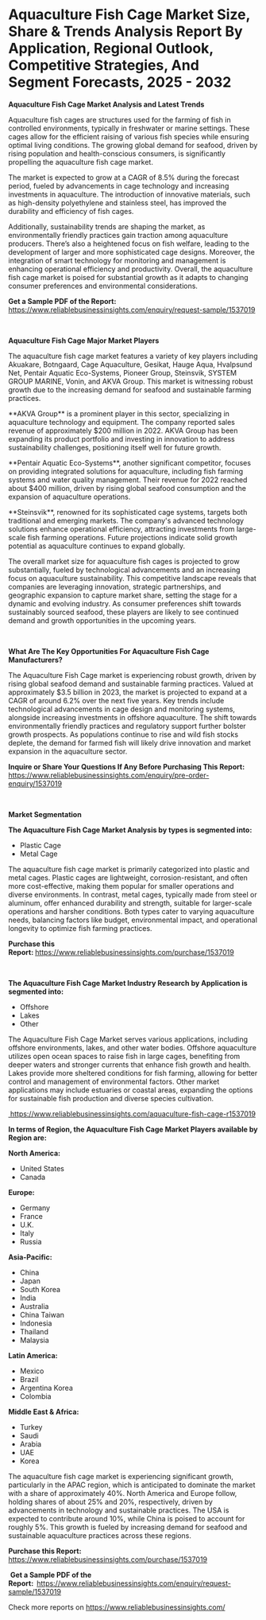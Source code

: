 <p><h1>Aquaculture Fish Cage Market Size, Share & Trends Analysis Report By Application, Regional Outlook, Competitive Strategies, And Segment Forecasts, 2025 - 2032</h1></p><p><strong>Aquaculture Fish Cage Market Analysis and Latest Trends</strong></p>
<p><p>Aquaculture fish cages are structures used for the farming of fish in controlled environments, typically in freshwater or marine settings. These cages allow for the efficient raising of various fish species while ensuring optimal living conditions. The growing global demand for seafood, driven by rising population and health-conscious consumers, is significantly propelling the aquaculture fish cage market. </p><p>The market is expected to grow at a CAGR of 8.5% during the forecast period, fueled by advancements in cage technology and increasing investments in aquaculture. The introduction of innovative materials, such as high-density polyethylene and stainless steel, has improved the durability and efficiency of fish cages. </p><p>Additionally, sustainability trends are shaping the market, as environmentally friendly practices gain traction among aquaculture producers. There’s also a heightened focus on fish welfare, leading to the development of larger and more sophisticated cage designs. Moreover, the integration of smart technology for monitoring and management is enhancing operational efficiency and productivity. Overall, the aquaculture fish cage market is poised for substantial growth as it adapts to changing consumer preferences and environmental considerations.</p></p>
<p><strong>Get a Sample PDF of the Report:&nbsp;</strong> <a href="https://www.reliablebusinessinsights.com/enquiry/request-sample/1537019?utm_campaign=3430&utm_medium=2&utm_source=Github&utm_content=ia&utm_term=11042025&utm_id=aquaculture-fish-cage">https://www.reliablebusinessinsights.com/enquiry/request-sample/1537019</a></p>
<p>&nbsp;</p>
<p><strong>Aquaculture Fish Cage Major Market Players</strong></p>
<p><p>The aquaculture fish cage market features a variety of key players including Akuakare, Botngaard, Cage Aquaculture, Gesikat, Hauge Aqua, Hvalpsund Net, Pentair Aquatic Eco-Systems, Pioneer Group, Steinsvik, SYSTEM GROUP MARINE, Vonin, and AKVA Group. This market is witnessing robust growth due to the increasing demand for seafood and sustainable farming practices.</p><p>**AKVA Group** is a prominent player in this sector, specializing in aquaculture technology and equipment. The company reported sales revenue of approximately $200 million in 2022. AKVA Group has been expanding its product portfolio and investing in innovation to address sustainability challenges, positioning itself well for future growth.</p><p>**Pentair Aquatic Eco-Systems**, another significant competitor, focuses on providing integrated solutions for aquaculture, including fish farming systems and water quality management. Their revenue for 2022 reached about $400 million, driven by rising global seafood consumption and the expansion of aquaculture operations.</p><p>**Steinsvik**, renowned for its sophisticated cage systems, targets both traditional and emerging markets. The company's advanced technology solutions enhance operational efficiency, attracting investments from large-scale fish farming operations. Future projections indicate solid growth potential as aquaculture continues to expand globally.</p><p>The overall market size for aquaculture fish cages is projected to grow substantially, fueled by technological advancements and an increasing focus on aquaculture sustainability. This competitive landscape reveals that companies are leveraging innovation, strategic partnerships, and geographic expansion to capture market share, setting the stage for a dynamic and evolving industry. As consumer preferences shift towards sustainably sourced seafood, these players are likely to see continued demand and growth opportunities in the upcoming years.</p></p>
<p>&nbsp;</p>
<p><strong>What Are The Key Opportunities For Aquaculture Fish Cage Manufacturers?</strong></p>
<p><p>The Aquaculture Fish Cage market is experiencing robust growth, driven by rising global seafood demand and sustainable farming practices. Valued at approximately $3.5 billion in 2023, the market is projected to expand at a CAGR of around 6.2% over the next five years. Key trends include technological advancements in cage design and monitoring systems, alongside increasing investments in offshore aquaculture. The shift towards environmentally friendly practices and regulatory support further bolster growth prospects. As populations continue to rise and wild fish stocks deplete, the demand for farmed fish will likely drive innovation and market expansion in the aquaculture sector.</p></p>
<p><strong>Inquire or Share Your Questions If Any Before Purchasing This Report:</strong> <a href="https://www.reliablebusinessinsights.com/enquiry/pre-order-enquiry/1537019?utm_campaign=3430&utm_medium=2&utm_source=Github&utm_content=ia&utm_term=11042025&utm_id=aquaculture-fish-cage">https://www.reliablebusinessinsights.com/enquiry/pre-order-enquiry/1537019</a></p>
<p>&nbsp;</p>
<p><strong>Market Segmentation</strong></p>
<p><strong>The Aquaculture Fish Cage Market Analysis by types is segmented into:</strong></p>
<p><ul><li>Plastic Cage</li><li>Metal Cage</li></ul></p>
<p><p>The aquaculture fish cage market is primarily categorized into plastic and metal cages. Plastic cages are lightweight, corrosion-resistant, and often more cost-effective, making them popular for smaller operations and diverse environments. In contrast, metal cages, typically made from steel or aluminum, offer enhanced durability and strength, suitable for larger-scale operations and harsher conditions. Both types cater to varying aquaculture needs, balancing factors like budget, environmental impact, and operational longevity to optimize fish farming practices.</p></p>
<p><strong>Purchase this Report:&nbsp;</strong><a href="https://www.reliablebusinessinsights.com/purchase/1537019?utm_campaign=3430&utm_medium=2&utm_source=Github&utm_content=ia&utm_term=11042025&utm_id=aquaculture-fish-cage">https://www.reliablebusinessinsights.com/purchase/1537019</a></p>
<p>&nbsp;</p>
<p><strong>The Aquaculture Fish Cage Market Industry Research by Application is segmented into:</strong></p>
<p><ul><li>Offshore</li><li>Lakes</li><li>Other</li></ul></p>
<p><p>The Aquaculture Fish Cage Market serves various applications, including offshore environments, lakes, and other water bodies. Offshore aquaculture utilizes open ocean spaces to raise fish in large cages, benefiting from deeper waters and stronger currents that enhance fish growth and health. Lakes provide more sheltered conditions for fish farming, allowing for better control and management of environmental factors. Other market applications may include estuaries or coastal areas, expanding the options for sustainable fish production and diverse species cultivation.</p></p>
<p><a href="https://www.reliablebusinessinsights.com/aquaculture-fish-cage-r1537019?utm_campaign=3430&utm_medium=2&utm_source=Github&utm_content=ia&utm_term=11042025&utm_id=aquaculture-fish-cage">&nbsp;https://www.reliablebusinessinsights.com/aquaculture-fish-cage-r1537019</a></p>
<p><strong>In terms of Region, the Aquaculture Fish Cage Market Players available by Region are:</strong></p>
<p>
    <p> <strong> North America: </strong>
        <ul>
            <li>United States</li>
            <li>Canada</li>
        </ul>
        </p> 
    <p> <strong> Europe: </strong>
        <ul>
            <li>Germany</li>
            <li>France</li>
            <li>U.K.</li>
            <li>Italy</li>
            <li>Russia</li>
        </ul>
        </p> 
    <p> <strong> Asia-Pacific: </strong>
        <ul>
            <li>China</li>
            <li>Japan</li>
            <li>South Korea</li>
            <li>India</li>
            <li>Australia</li>
            <li>China Taiwan</li>
            <li>Indonesia</li>
            <li>Thailand</li>
            <li>Malaysia</li>
        </ul>
        </p> 
    <p> <strong> Latin America: </strong>
        <ul>
            <li>Mexico</li>
            <li>Brazil</li>
            <li>Argentina Korea</li>
            <li>Colombia</li>
        </ul>
        </p> 
    <p> <strong> Middle East & Africa: </strong>
        <ul>
            <li>Turkey</li>
            <li>Saudi</li>
            <li>Arabia</li>
            <li>UAE</li>
            <li>Korea</li>
        </ul>
    </p>
    </p>
<p><p>The aquaculture fish cage market is experiencing significant growth, particularly in the APAC region, which is anticipated to dominate the market with a share of approximately 40%. North America and Europe follow, holding shares of about 25% and 20%, respectively, driven by advancements in technology and sustainable practices. The USA is expected to contribute around 10%, while China is poised to account for roughly 5%. This growth is fueled by increasing demand for seafood and sustainable aquaculture practices across these regions.</p></p>
<p><strong>Purchase this Report: </strong><a href="https://www.reliablebusinessinsights.com/purchase/1537019?utm_campaign=3430&utm_medium=2&utm_source=Github&utm_content=ia&utm_term=11042025&utm_id=aquaculture-fish-cage">https://www.reliablebusinessinsights.com/purchase/1537019</a></p>
<p>&nbsp;<strong>Get a Sample PDF of the Report:&nbsp;&nbsp;</strong><a href="https://www.reliablebusinessinsights.com/enquiry/request-sample/1537019?utm_campaign=3430&utm_medium=2&utm_source=Github&utm_content=ia&utm_term=11042025&utm_id=aquaculture-fish-cage">https://www.reliablebusinessinsights.com/enquiry/request-sample/1537019</a></p>
<p><strong></strong></p>
<p>Check more reports on <a href="https://www.reliablebusinessinsights.com/?utm_campaign=3430&utm_medium=2&utm_source=Github&utm_content=ia&utm_term=11042025&utm_id=aquaculture-fish-cage">https://www.reliablebusinessinsights.com/</a></p>